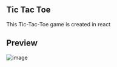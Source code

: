 ## Tic Tac Toe 
This Tic-Tac-Toe game is created in react

## Preview
![image](https://github.com/Aryan-Shende/tic-tac-toe-react/assets/168260684/3a79d808-4e37-4455-ac27-05c1a320dc3b)

